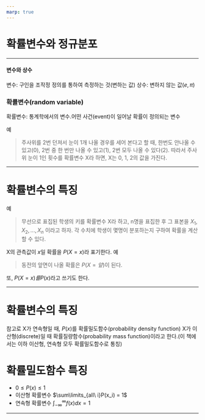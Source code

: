 ```yaml
---
marp: true
---
```


# 확률변수와 정규분포

---

#### 변수와 상수

변수: 구인을 조작정 정의를 통하여 측정하는 것(변하는 값)
상수: 변하지 않는 값($e, \pi$)

### 확률변수(random variable)

확률변수: 통계학에서의 변수.어떤 사건(event)이 일어날 확률이 정의되는 변수

예

> 주사위를 2번 던져서 눈이 1개 나올 경우를 세어 본다고 할 때, 한번도 안나올 수 있고(0), 2번 중 한 번만 나올 수 있고(1), 2번 모두 나올 수 있다(2). 따라서 주사위 눈이 1인 횟수를 확률변수 X라 하면, X는 0, 1, 2의 값을 가진다.

---

# 확률변수의 특징

예

> 무선으로 표집된 학생의 키를 확률변수 X라 하고, n명을 표집한 후 그 표본을 $X_1, X_2, ... ,X_n$ 이라고 하자. 각 수치에 학생이 몇명이 분포하는지 구하여 확률을 계산할 수 있다.

X의 관측값이 $x$일 확률을 $P(X=x)$라 표기한다.
예

> 동전의 앞면이 나올 확률은 $P(X=앞)$이 된다.

또, $P(X=x) 를 P(x)$라고 쓰기도 한다.

---

# 확률변수의 특징

참고로 X가 연속형일 때, $P(x)$를 확률밀도함수(probability density function) X가 이산형(discrete)일 때 확률질량함수(probability mass function)이라고 한다.(이 책에서는 이하 이산형, 연속형 모두 확률밀도함수로 통칭)

# 확률밀도함수 특징

- $0 \leq P(x) \leq 1$
- 이산형 확률변수 $\sum\limits_{all\ i}P(x_i) = 1$
- 연속형 확률변수 $\int_{-\infty}^{\infty}f(x)dx=1$

---

